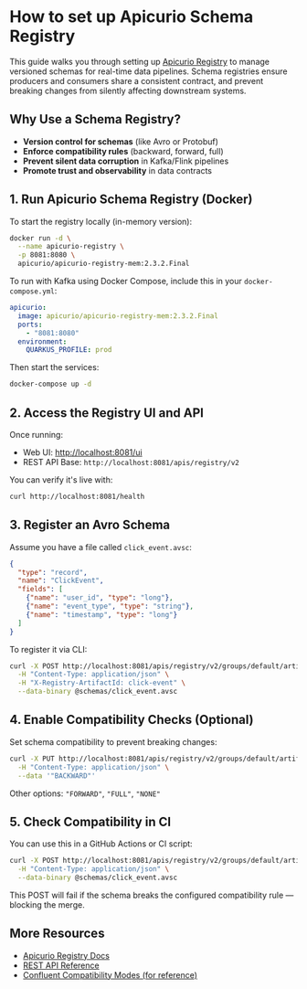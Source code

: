 # How to set up Apicurio Schema Registry

This guide walks you through setting up [Apicurio Registry](https://www.apicur.io/) to manage versioned schemas for real-time data pipelines. Schema registries ensure producers and consumers share a consistent contract, and prevent breaking changes from silently affecting downstream systems.

## Why Use a Schema Registry?

* **Version control for schemas** (like Avro or Protobuf)
* **Enforce compatibility rules** (backward, forward, full)
* **Prevent silent data corruption** in Kafka/Flink pipelines
* **Promote trust and observability** in data contracts

## 1. Run Apicurio Schema Registry (Docker)

To start the registry locally (in-memory version):

```bash
docker run -d \
  --name apicurio-registry \
  -p 8081:8080 \
  apicurio/apicurio-registry-mem:2.3.2.Final
```

To run with Kafka using Docker Compose, include this in your `docker-compose.yml`:

```yaml
apicurio:
  image: apicurio/apicurio-registry-mem:2.3.2.Final
  ports:
    - "8081:8080"
  environment:
    QUARKUS_PROFILE: prod
```

Then start the services:

```bash
docker-compose up -d
```

## 2. Access the Registry UI and API

Once running:

* Web UI: [http://localhost:8081/ui](http://localhost:8081/ui)
* REST API Base: `http://localhost:8081/apis/registry/v2`

You can verify it's live with:

```bash
curl http://localhost:8081/health
```

## 3. Register an Avro Schema

Assume you have a file called `click_event.avsc`:

```json
{
  "type": "record",
  "name": "ClickEvent",
  "fields": [
    {"name": "user_id", "type": "long"},
    {"name": "event_type", "type": "string"},
    {"name": "timestamp", "type": "long"}
  ]
}
```

To register it via CLI:

```bash
curl -X POST http://localhost:8081/apis/registry/v2/groups/default/artifacts \
  -H "Content-Type: application/json" \
  -H "X-Registry-ArtifactId: click-event" \
  --data-binary @schemas/click_event.avsc
```

## 4. Enable Compatibility Checks (Optional)

Set schema compatibility to prevent breaking changes:

```bash
curl -X PUT http://localhost:8081/apis/registry/v2/groups/default/artifacts/click-event/rules/COMPATIBILITY \
  -H "Content-Type: application/json" \
  --data '"BACKWARD"'
```

Other options: `"FORWARD"`, `"FULL"`, `"NONE"`


## 5. Check Compatibility in CI

You can use this in a GitHub Actions or CI script:

```bash
curl -X POST http://localhost:8081/apis/registry/v2/groups/default/artifacts/click-event/versions \
  -H "Content-Type: application/json" \
  --data-binary @schemas/click_event.avsc
```

This POST will fail if the schema breaks the configured compatibility rule — blocking the merge.

## More Resources

* [Apicurio Registry Docs](https://www.apicur.io/registry/docs/)
* [REST API Reference](https://www.apicur.io/registry/docs/apicurio-registry/2.3.x/api/registry-rest-api.html)
* [Confluent Compatibility Modes (for reference)](https://docs.confluent.io/platform/current/schema-registry/avro.html#compatibility)
